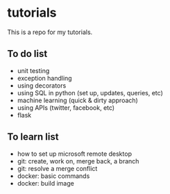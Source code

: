 # tutorials
This is a repo for my tutorials.


## To do list
- unit testing
- exception handling
- using decorators
- using SQL in python (set up, updates, queries, etc)
- machine learning (quick & dirty approach)
- using APIs (twitter, facebook, etc)
- flask


## To learn list
- how to set up microsoft remote desktop
- git: create, work on, merge back, a branch
- git: resolve a merge conflict
- docker: basic commands
- docker: build image
